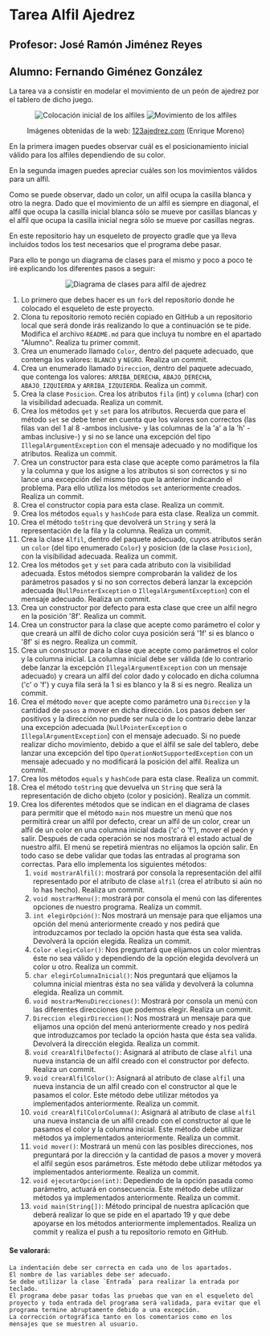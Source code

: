 # Tarea Alfil Ajedrez
## Profesor: José Ramón Jiménez Reyes
## Alumno: Fernando Giménez González

La tarea va a consistir en modelar el movimiento de un peón de ajedrez por el tablero de dicho juego.
<div align="center">
<p>
<img alt="Colocación inicial de los alfiles" src="src/main/resources/posicionInicialAlfiles.png" />
<img alt="Movimiento de los alfiles" src="src/main/resources/movimientoAlfil.png" />
</p>
<p style="text-size: xx-small">Imágenes obtenidas de la web: <a href="https://www.123ajedrez.com/reglas-basicas/el-alfil">123ajedrez.com</a> (Enrique Moreno)</p>
</div>

En la primera imagen puedes observar cuál es el posicionamiento inicial válido para los alfiles dependiendo de su color.

En la segunda imagen puedes apreciar cuáles son los movimientos válidos para un alfil. 

Como se puede observar, dado un color, un alfil ocupa la casilla blanca y otro la negra. Dado que el movimiento de un alfil es siempre en diagonal, el alfil que ocupa la casilla inicial blanca sólo se mueve por casillas blancas y el alfil que ocupa la casilla inicial negra sólo se mueve por casillas negras.

En este repositorio hay un esqueleto de proyecto gradle que ya lleva incluidos todos los test necesarios que el programa debe pasar.

Para ello te pongo un diagrama de clases para el mismo y poco a poco te iré explicando los diferentes pasos a seguir:
<div align="center"><img alt="Diagrama de clases para alfil de ajedrez" src="src/main/resources/alfil.png" />
</div>

1. Lo primero que debes hacer es un `fork` del repositorio donde he colocado el esqueleto de este proyecto.
2. Clona tu repositorio remoto recién copiado en GitHub a un repositorio local que será donde irás realizando lo que a continuación se te pide. Modifica el archivo `README.md` para que incluya tu nombre en el apartado "Alumno". Realiza tu primer commit.
3. Crea un enumerado llamado `Color`, dentro del paquete adecuado, que contenga los valores: `BLANCO` y `NEGRO`. Realiza un commit.
4. Crea un enumerado llamado `Direccion`, dentro del paquete adecuado, que contenga los valores: `ARRIBA_DERECHA`, `ABAJO_DERECHA`, `ABAJO_IZQUIERDA` y `ARRIBA_IZQUIERDA`.  Realiza un commit.
5. Crea la clase `Posicion`. Crea los atributos `fila` (int) y `columna` (char) con la visibilidad adecuada. Realiza un commit.
6. Crea los métodos `get` y `set` para los atributos. Recuerda que para el método `set` se debe tener en cuenta que los valores son correctos (las filas van del 1 al 8 -ambos inclusive- y las columnas de la 'a' a la 'h' -ambas inclusive-)  y si no se lance una excepción del tipo `IllegalArgumentException` con el mensaje adecuado y no modifique los atributos. Realiza un commit.
7. Crea un constructor para esta clase que acepte como parámetros la fila y la columna y que los asigne a los atributos si son correctos  y si no lance una excepción del mismo tipo que la anterior indicando el problema. Para ello utiliza los métodos `set` anteriormente creados. Realiza un commit.
8. Crea el constructor copia para esta clase. Realiza un commit.
9. Crea los métodos `equals` y `hashCode` para esta clase. Realiza un commit.
10. Crea el método `toString` que devolverá un `String` y será la representación de la fila y la columna. Realiza un commit.
11. Crea la clase `Alfil`, dentro del paquete adecuado, cuyos atributos serán un `color` (del tipo enumerado `Color`) y posicion (de la clase `Posicion`), con la visibilidad adecuada. Realiza un commit.
12. Crea los métodos `get` y `set` para cada atributo con la visibilidad adecuada. Estos métodos siempre comprobarán la validez de los parámetros pasados y si no son correctos deberá lanzar la excepción adecuada (`NullPointerException` o `IllegalArgumentException`) con el mensaje adecuado. Realiza un commit.
13. Crea un constructor por defecto para esta clase que cree un alfil negro en la posición '8f'. Realiza un commit.
14. Crea un constructor para la clase que acepte como parámetro el color y que creará un alfil de dicho color cuya posición será '1f' si es blanco o '8f' si es negro. Realiza un commit.
15. Crea un constructor para la clase que acepte como parámetros el color y la columna inicial. La columna inicial debe ser válida (de lo contrario debe lanzar la excepción `IllegalArgumentException` con un mensaje adecuado) y creara un alfil del color dado y colocado en dicha columna ('c' o 'f') y cuya fila será la 1 si es blanco y la 8 si es negro. Realiza un commit.
16. Crea el método `mover` que acepte como parámetro una `Direccion` y la cantidad de `pasos` a mover en dicha dirección. Los pasos deben ser positivos y la dirección no puede ser nula o de lo contrario debe lanzar una excepción adecuada (`NullPointerException` o `IllegalArgumentException`) con el mensaje adecuado. Si no puede realizar dicho movimiento, debido a que el álfil se sale del tablero, debe lanzar una excepción del tipo `OperationNotSupportedException` con un mensaje adecuado y no modificará la posición del alfil. Realiza un commit.
17. Crea los métodos `equals` y `hashCode` para esta clase. Realiza un commit.
18. Crea el método `toString` que devuelva un `String` que será la representación de dicho objeto (color y posición). Realiza un commit.
19. Crea los diferentes métodos que se indican en el diagrama de clases para permitir que el método `main` nos muestre un menú que nos permitirá crear un alfil por defecto, crear un alfil de un color, crear un alfil de un color en una columna inicial dada ('c' o 'f'), mover el peón y salir. Después de cada operación se nos mostrará el estado actual de nuestro alfil. El menú se repetirá mientras no elijamos la opción salir. En todo caso se debe validar que todas las entradas al programa son correctas. Para ello implementa los siguientes métodos:
    1. `void mostrarAlfil()`: mostrará por consola la representación del alfil representado por el atributo de clase `alfil` (crea el atributo si aún no lo has hecho). Realiza un commit.
    2. `void mostrarMenu()`: mostrará por consola el menú con las diferentes opciones de nuestro programa. Realiza un commit.
    3. `int elegirOpción()`: Nos mostrará un mensaje para que elijamos una opción del menú anteriormente creado y nos pedirá que introduzcamos por teclado la opción hasta que ésta sea valida. Devolverá la opción elegida. Realiza un commit.
    4. `Color elegirColor()`: Nos preguntará que elijamos un color mientras éste no sea válido y dependiendo de la opción elegida devolverá un color u otro. Realiza un commit.
    5. `char elegirColumnaInicial()`: Nos preguntará que elijamos la columna inicial mientras ésta no sea válida y devolverá la columna elegida. Realiza un commit.
    6. `void mostrarMenuDirecciones()`: Mostrará por consola un menú con las diferentes direcciones que podemos elegir. Realiza un commit.
    7. `Direccion elegirDireccion()`: Nos mostrará un mensaje para que elijamos una opción del menú anteriormente creado y nos pedirá que introduzcamos por teclado la opción hasta que ésta sea valida. Devolverá la dirección elegida. Realiza un commit.
    8. `void crearAlfilDefecto()`: Asignará al atributo de clase `alfil` una nueva instancia de un alfil creado con el constructor por defecto. Realiza un commit.
    9. `void crearAlfilColor()`: Asignará al atributo de clase `alfil` una nueva instancia de un alfil creado con el constructor al que le pasamos el color. Este método debe utilizar métodos ya implementados anteriormente. Realiza un commit.
    10. `void crearAlfilColorColumna()`: Asignará al atributo de clase `alfil` una nueva instancia de un alfil creado con el constructor al que le pasamos el color y la columna inicial. Este método debe utilizar métodos ya implementados anteriormente. Realiza un commit.
    11. `void mover()`: Mostrará un menú con las posibles direcciones, nos preguntará por la dirección y la cantidad de pasos a mover y moverá el alfil según esos parámetros. Este método debe utilizar métodos ya implementados anteriormente. Realiza un commit.
    12. `void ejecutarOpcion(int)`: Depediendo de la opción pasada como parámetro, actuará en consecuencia. Este método debe utilizar métodos ya implementados anteriormente. Realiza un commit.
    13. `void main(String[])`: Método principal de nuestra aplicación que deberá realizar lo que se pide en el apartado 19 y que debe apoyarse en los métodos anteriormente implementados. Realiza un commit y realiza el push a tu repositorio remoto en GitHub.


#### Se valorará:

    La indentación debe ser correcta en cada uno de los apartados.
    El nombre de las variables debe ser adecuado.
    Se debe utilizar la clase `Entrada` para realizar la entrada por teclado.
    El programa debe pasar todas las pruebas que van en el esqueleto del proyecto y toda entrada del programa será validada, para evitar que el programa termine abruptamente debido a una excepción.
    La corrección ortográfica tanto en los comentarios como en los mensajes que se muestren al usuario.
